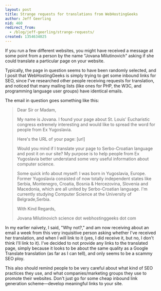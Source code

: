 ```yaml
---
layout: post
title: Strange requests for translations from WebHostingGeeks
author: Jeff Geerling
nid: 460
redirect_from:
  - /blog/jeff-geerling/strange-requests/
created: 1354634025
---
```

If you run a few different websites, you might have received a message at some point from a person by the name "Jovana Milutinovich" asking if she could translate a particular page on your website.

Typically, the page in question seems to have been randomly selected, and I posit that WebHostingGeeks is simply trying to get some inbound links for SEO, since I've researched other people receiving requests for translation, and noticed that many mailing lists (like ones for PHP, the W3C, and programming language user groups) have identical emails.

The email in question goes something like this:

<blockquote>
Dear Sir or Madam,

My name is Jovana. I found your page about St. Louis' Eucharistic congress extremely interesting and would like to spread the word for people from Ex Yugoslavia.

Here's the URL of your page: [url]

Would you mind if I translate your page to Serbo-Croatian language and post it on our site?
My purpose is to help people from Ex Yugoslavia better understand some very useful information about computer science.

Some quick info about myself:
I was born in Yugoslavia, Europe. Former Yugoslavia consisted of now totally independent states like Serbia, Montenegro, Croatia, Bosnia & Hercezovina, Slovenia and Macedonia, which are all united by Serbo-Croatian language.
I'm currently studying Computer Science at the University of Belgrade,Serbia.


With Kind Regards,

Jovana Milutinovich
science dot webhostinggeeks dot com
</blockquote>

In my earlier naïvety, I said, "Why not?," and am now receiving about an email a week from this very inquisitive person asking whether I've received her translation, and when I will link to it (yes, I did receive it, but no, I don't think I'll link to it). I've decided to not provide any links to the translated page, simply because it looks to be about the same quality as a Google Translate translation (as far as I can tell), and only seems to be a scammy SEO ploy.

This also should remind people to be very careful about what kind of SEO practices they use, and what companies/marketing groups they use to promote their websites. Don't just go for some cheap inbound link generation scheme—develop meaningful links to your site.
